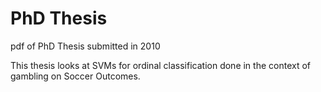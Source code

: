 # PhD Thesis
pdf of PhD Thesis submitted in 2010

This thesis looks at SVMs for ordinal classification done in the context of gambling on Soccer Outcomes.
